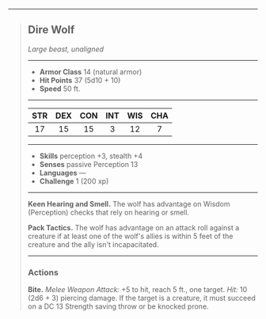 ***
> ## Dire Wolf
> *Large beast, unaligned*
> 
> ***
> 
> - **Armor Class** 14 (natural armor)
> - **Hit Points** 37 (5d10 + 10)
> - **Speed** 50 ft.
> 
> ***
> 
> |STR|DEX|CON|INT|WIS|CHA|
> |:---:|:---:|:---:|:---:|:---:|:---:|
> |17|15|15|3|12|7|
> 
> ***
> 
> - **Skills** perception +3, stealth +4
> - **Senses** passive Perception 13
> - **Languages** —
> - **Challenge** 1 (200 xp)
> 
> ***
> 
> **Keen Hearing and Smell.** The wolf has advantage on Wisdom (Perception) checks that rely on hearing or smell.
> 
> **Pack Tactics.** The wolf has advantage on an attack roll against a creature if at least one of the wolf's allies is within 5 feet of the creature and the ally isn't incapacitated.
> 
> ***
> 
> ### Actions
> **Bite.** *Melee Weapon Attack:* +5 to hit, reach 5 ft., one target. *Hit:* 10 (2d6 + 3) piercing damage. If the target is a creature, it must succeed on a DC 13 Strength saving throw or be knocked prone.